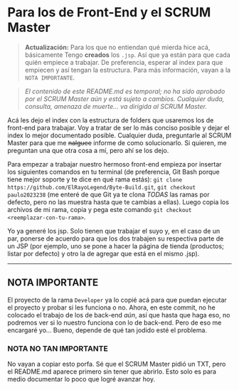 # Para los de Front-End y el SCRUM Master

> **Actualización:** Para los que no entiendan qué mierda hice acá, básicamente
> Tengo **creados** los `.jsp`. Así que ya están para que cada quién empiece a 
> trabajar. De preferencia, esperar al index para que empiecen y así tengan la
> estructura. Para más información, vayan a la `NOTA IMPORTANTE`.

> *El contenido de este README.md es temporal; no ha sido aprobado por el SCRUM 
> Master aún y está sujeto a cambios. Cualquier duda, consulta, amenaza de 
> muerte... va dirigida al SCRUM Master.*

Acá les dejo el index con la estructura de folders que usaremos los de 
front-end para trabajar. Voy a tratar de ser lo más conciso posible y dejar el 
index lo mejor documentado posible. Cualquier duda, preguntarle al SCRUM Master 
para que me ~~nalguee~~ informe de como solucionarlo. Si quieren, me preguntan 
una que otra cosa a mí, pero ahí se los dejo.

Para empezar a trabajar nuestro hermoso front-end empieza por insertar los 
siguientes comandos en tu terminal (de preferencia, Git Bash porque tiene mejor 
soporte y te dice en qué rama estás): 
`git clone https://github.com/ElRayoLegend/Byte-Build.git`,
`git checkout paulo2023238` (me enteré de que Git ya te clona *TODAS* las ramas 
por defecto, pero no las muestra hasta que te cambias a ellas). Luego copia los 
archivos de mi rama, copia y pega este comando 
`git checkout <reemplazar-con-tu-rama>`.

Yo ya generé los jsp. Solo tienen que trabajar el suyo y, en el caso de un par, 
ponerse de acuerdo para que los dos trabajen su respectiva parte de un JSP (por 
ejemplo, uno se pone a hacer la página de tienda (productos; listar por defecto) 
y otro la de agregar que está en el mismo .jsp).

---

## NOTA IMPORTANTE

El proyecto de la rama `Developer` ya lo copié acá para que puedan ejecutar el
proyecto y probar si les funciona o no. Ahora, en este commit, no he colocado el
trabajo de los de back-end *aún*, así que hasta que haga eso, no podremos ver si
lo nuestro funciona con lo de back-end. Pero de eso me encargaré yo... Bueno, 
depende de qué tan jodido esté el problema.

### NOTA NO TAN IMPORTANTE

No vayan a copiar esto porfa. Sé que el SCRUM Master pidió un TXT, pero el 
README.md aparece primero sin tener que abrirlo. Esto solo es para medio 
documentar lo poco que logré avanzar hoy.